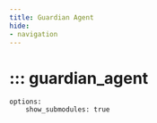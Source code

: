 ```yaml
---
title: Guardian Agent
hide:
- navigation
---
```

<!-- markdownlint-disable MD022 -->
<!-- markdownlint-disable MD025 -->
# ::: guardian_agent
    options:
        show_submodules: true
